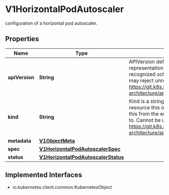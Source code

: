 

# V1HorizontalPodAutoscaler

configuration of a horizontal pod autoscaler.

## Properties

| Name | Type | Description | Notes |
|------------ | ------------- | ------------- | -------------|
|**apiVersion** | **String** | APIVersion defines the versioned schema of this representation of an object. Servers should convert recognized schemas to the latest internal value, and may reject unrecognized values. More info: https://git.k8s.io/community/contributors/devel/sig-architecture/api-conventions.md#resources |  [optional] |
|**kind** | **String** | Kind is a string value representing the REST resource this object represents. Servers may infer this from the endpoint the client submits requests to. Cannot be updated. In CamelCase. More info: https://git.k8s.io/community/contributors/devel/sig-architecture/api-conventions.md#types-kinds |  [optional] |
|**metadata** | [**V1ObjectMeta**](V1ObjectMeta.md) |  |  [optional] |
|**spec** | [**V1HorizontalPodAutoscalerSpec**](V1HorizontalPodAutoscalerSpec.md) |  |  [optional] |
|**status** | [**V1HorizontalPodAutoscalerStatus**](V1HorizontalPodAutoscalerStatus.md) |  |  [optional] |


## Implemented Interfaces

* io.kubernetes.client.common.KubernetesObject


